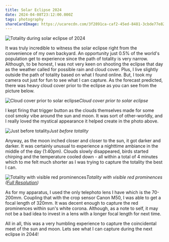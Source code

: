 ```yaml
---
title: Solar Eclipse 2024
date: 2024-04-08T23:12:00.000Z
tags: photography
shareCardImage: https://ucarecdn.com/3f2891ca-caf2-45ed-8481-3cbde77e8213/-/format/auto/-/quality/smart_retina/-/stretch/off/-/resize/640x/
---
```


![Totality during solar eclipse of 2024](https://ucarecdn.com/3f2891ca-caf2-45ed-8481-3cbde77e8213/-/format/auto/-/quality/smart_retina/-/stretch/off/-/resize/1200x/)

It was truly incredible to witness the solar eclipse right from the convenience of my own backyard. An opportunity just 0.5% of the world's population get to experience since the path of totality is very narrow. Although, to be honest, I was not very keen on shooting the eclipse that day as the weather called for possible rain and cloud cover. Plus, I live slightly outside the path of totality based on what I found online. But, I took my camera out just for fun to see what I can capture. As the forecast predicted, there was heavy cloud cover prior to the eclipse as you can see from the picture below.

![Cloud cover prior to solar eclipse](https://ucarecdn.com/6546bcf8-66ec-46cc-8edb-7b0644c145e2/-/format/auto/-/quality/smart_retina/-/stretch/off/-/resize/1200x/)_Cloud cover prior to solar eclipse_

I kept firing that trigger button as the clouds themselves made for some cool smoky vibe around the sun and moon. It was sort of other-worldly, and I really loved the mystical appearance it helped create in the photo above.

![Just before totality](https://ucarecdn.com/a0bc3bb2-ad21-45a3-9917-5473385a9784/-/format/auto/-/quality/smart_retina/-/stretch/off/-/resize/1200x/)_Just before totality_

Anyway, as the moon inched closer and closer to the sun, it got darker and darker. It was certainly unusual to experience a nighttime ambiance in the middle of the day (1:40pm). Clouds slowly disappeared, birds started chirping and the temperature cooled down - all within a total of 4 minutes which to me felt much shorter as I was trying to capture the totality the best I can.

![Totality with visible red prominences](https://ucarecdn.com/4dc1d745-aa73-40cf-945c-1327882310a9/-/format/auto/-/quality/smart_retina/-/stretch/off/-/resize/1200x/)_Totality with visible red prominences ([Full Resolution](https://ucarecdn.com/4dc1d745-aa73-40cf-945c-1327882310a9/-/format/auto/-/quality/best/-/resize/2048x/))_

As for my apparatus, I used the only telephoto lens I have which is the 70-200mm. Coupling that with the crop sensor Canon M50, I was able to get a focal length of 320mm. It was decent enough to capture the red prominences within sun's white corona. Although, as a note to self, it may not be a bad idea to invest in a lens with a longer focal length for next time.

All in all, this was a very humbling experience to capture the coincidental meet of the sun and moon. Lets see what I can capture during the next eclipse in 2044!
